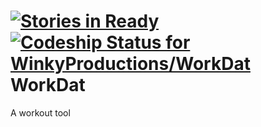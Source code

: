 [![Stories in Ready](https://badge.waffle.io/WinkyProductions/WorkDat.png?label=ready&title=Ready)](https://waffle.io/WinkyProductions/WorkDat)
[ ![Codeship Status for WinkyProductions/WorkDat](https://codeship.io/projects/31fb1b30-2c6c-0132-0137-5ed4b90e51f2/status)](https://codeship.io/projects/38873)
WorkDat
=======

A workout tool
